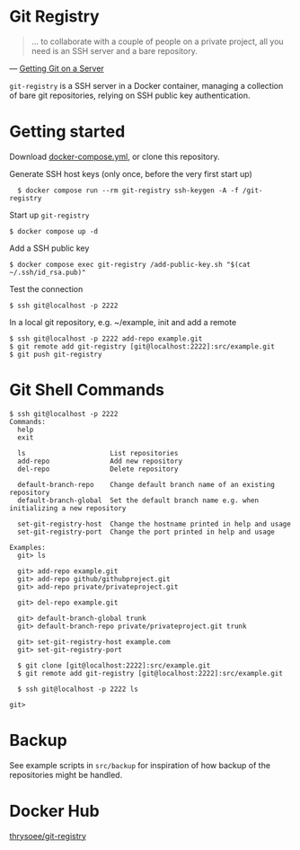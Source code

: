 # Git Registry

> ... to collaborate with a couple of people on a private project, all you need is an SSH server and a bare repository.

— [Getting Git on a Server](https://git-scm.com/book/en/v2/Git-on-the-Server-Getting-Git-on-a-Server)

`git-registry` is a SSH server in a Docker container, managing a collection of bare git repositories, relying on SSH public key authentication.

# Getting started

Download [docker-compose.yml](https://github.com/JessThrysoee/git-registry/blob/main/docker-compose.yml), or clone this repository.

Generate SSH host keys (only once, before the very first start up)

      $ docker compose run --rm git-registry ssh-keygen -A -f /git-registry

Start up `git-registry`

    $ docker compose up -d

Add a SSH public key

    $ docker compose exec git-registry /add-public-key.sh "$(cat ~/.ssh/id_rsa.pub)"

Test the connection

    $ ssh git@localhost -p 2222

In a local git repository, e.g. ~/example, init and add a remote

    $ ssh git@localhost -p 2222 add-repo example.git
    $ git remote add git-registry [git@localhost:2222]:src/example.git
    $ git push git-registry

# Git Shell Commands

    $ ssh git@localhost -p 2222
    Commands:
      help
      exit

      ls                     List repositories
      add-repo               Add new repository
      del-repo               Delete repository

      default-branch-repo    Change default branch name of an existing repository
      default-branch-global  Set the default branch name e.g. when initializing a new repository

      set-git-registry-host  Change the hostname printed in help and usage
      set-git-registry-port  Change the port printed in help and usage

    Examples:
      git> ls

      git> add-repo example.git
      git> add-repo github/githubproject.git
      git> add-repo private/privateproject.git

      git> del-repo example.git

      git> default-branch-global trunk
      git> default-branch-repo private/privateproject.git trunk

      git> set-git-registry-host example.com
      git> set-git-registry-port

      $ git clone [git@localhost:2222]:src/example.git
      $ git remote add git-registry [git@localhost:2222]:src/example.git

      $ ssh git@localhost -p 2222 ls

    git>

# Backup

See example scripts in `src/backup` for inspiration of how backup of the repositories might be handled.

# Docker Hub

[thrysoee/git-registry](https://hub.docker.com/r/thrysoee/git-registry)


